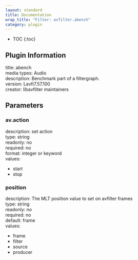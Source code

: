 ```yaml
---
layout: standard
title: Documentation
wrap_title: "Filter: avfilter.abench"
category: plugin
---
```

* TOC
{:toc}

## Plugin Information

title: abench  
media types:
Audio  
description: Benchmark part of a filtergraph.  
version: Lavfi7.57.100  
creator: libavfilter maintainers  

## Parameters

### av.action

  
description:
set action  
type: string  
readonly: no  
required: no  
format: integer or keyword  
values:  

* start
* stop

### position

  
description:
The MLT position value to set on avfilter frames  
type: string  
readonly: no  
required: no  
default: frame  
values:  

* frame
* filter
* source
* producer

